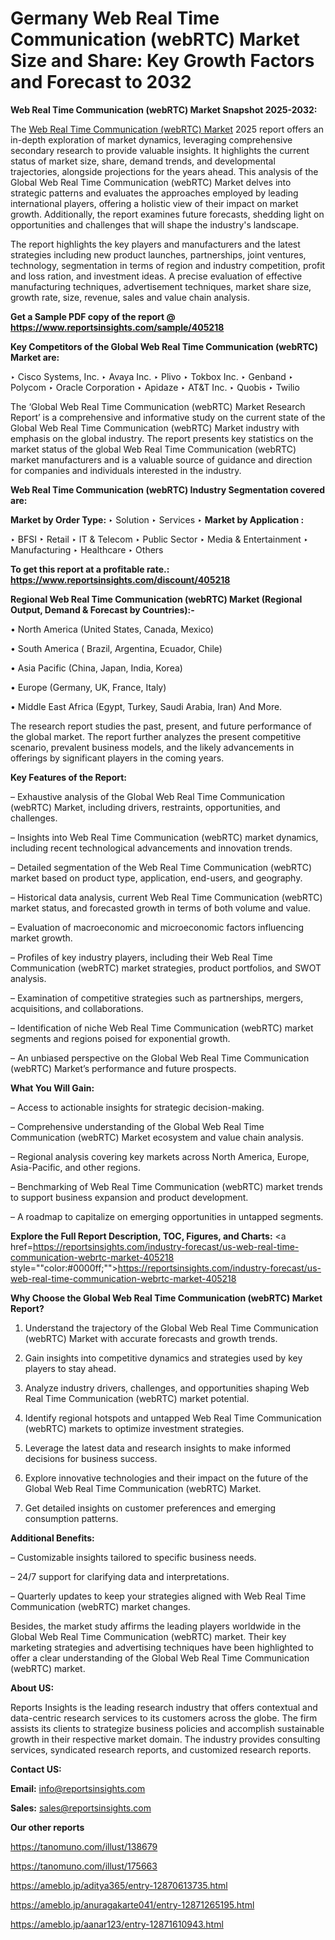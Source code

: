 # Germany Web Real Time Communication (webRTC) Market Size and Share: Key Growth Factors and Forecast to 2032

<strong>Web Real Time Communication (webRTC) Market Snapshot 2025-2032:</strong>

The <a href=https://www.reportsinsights.com/sample/405218>Web Real Time Communication (webRTC) Market</a> 2025 report offers an in-depth exploration of market dynamics, leveraging comprehensive secondary research to provide valuable insights. It highlights the current status of market size, share, demand trends, and developmental trajectories, alongside projections for the years ahead. This analysis of the Global Web Real Time Communication (webRTC) Market delves into strategic patterns and evaluates the approaches employed by leading international players, offering a holistic view of their impact on market growth. Additionally, the report examines future forecasts, shedding light on opportunities and challenges that will shape the industry's landscape.

The report highlights the key players and manufacturers and the latest strategies including new product launches, partnerships, joint ventures, technology, segmentation in terms of region and industry competition, profit and loss ration, and investment ideas. A precise evaluation of effective manufacturing techniques, advertisement techniques, market share size, growth rate, size, revenue, sales and value chain analysis.

<strong>Get a Sample PDF copy of the report @ <a href=https://www.reportsinsights.com/sample/405218 style=color:#0000ff;>https://www.reportsinsights.com/sample/405218</a></strong>

<strong>Key Competitors of the Global Web Real Time Communication (webRTC) Market are:</strong>

‣ Cisco Systems, Inc.
‣ Avaya Inc.
‣ Plivo
‣ Tokbox Inc.
‣ Genband
‣ Polycom
‣ Oracle Corporation
‣ Apidaze
‣ AT&T Inc.
‣ Quobis
‣ Twilio

The ‘Global Web Real Time Communication (webRTC) Market Research Report’ is a comprehensive and informative study on the current state of the Global Web Real Time Communication (webRTC) Market industry with emphasis on the global industry. The report presents key statistics on the market status of the global Web Real Time Communication (webRTC) market manufacturers and is a valuable source of guidance and direction for companies and individuals interested in the industry.

<strong>Web Real Time Communication (webRTC) Industry Segmentation covered are:</strong>

<strong>Market by Order Type: </strong>
‣ Solution
‣ Services
‣ 
<strong>Market by Application :</strong>

‣ BFSI
‣ Retail
‣ IT & Telecom
‣ Public Sector
‣ Media & Entertainment
‣ Manufacturing
‣ Healthcare
‣ Others

<strong>To get this report at a profitable rate.: <a href=https://www.reportsinsights.com/discount/405218 style=color:#0000ff;>https://www.reportsinsights.com/discount/405218</a></strong>

<strong>Regional Web Real Time Communication (webRTC) Market (Regional Output, Demand &amp; Forecast by Countries):-</strong>

• North America (United States, Canada, Mexico)

• South America ( Brazil, Argentina, Ecuador, Chile)

• Asia Pacific (China, Japan, India, Korea)

• Europe (Germany, UK, France, Italy)

• Middle East Africa (Egypt, Turkey, Saudi Arabia, Iran) And More.

The research report studies the past, present, and future performance of the global market. The report further analyzes the present competitive scenario, prevalent business models, and the likely advancements in offerings by significant players in the coming years.

<strong>Key Features of the Report:</strong>

– Exhaustive analysis of the Global Web Real Time Communication (webRTC) Market, including drivers, restraints, opportunities, and challenges.

– Insights into Web Real Time Communication (webRTC) market dynamics, including recent technological advancements and innovation trends.

– Detailed segmentation of the Web Real Time Communication (webRTC) market based on product type, application, end-users, and geography.

– Historical data analysis, current Web Real Time Communication (webRTC) market status, and forecasted growth in terms of both volume and value.

– Evaluation of macroeconomic and microeconomic factors influencing market growth.

– Profiles of key industry players, including their Web Real Time Communication (webRTC) market strategies, product portfolios, and SWOT analysis.

– Examination of competitive strategies such as partnerships, mergers, acquisitions, and collaborations.

– Identification of niche Web Real Time Communication (webRTC) market segments and regions poised for exponential growth.

– An unbiased perspective on the Global Web Real Time Communication (webRTC) Market’s performance and future prospects.

<strong>What You Will Gain:</strong>

– Access to actionable insights for strategic decision-making.

– Comprehensive understanding of the Global Web Real Time Communication (webRTC) Market ecosystem and value chain analysis.

– Regional analysis covering key markets across North America, Europe, Asia-Pacific, and other regions.

– Benchmarking of Web Real Time Communication (webRTC) market trends to support business expansion and product development.

– A roadmap to capitalize on emerging opportunities in untapped segments.

<strong>Explore the Full Report Description, TOC, Figures, and Charts:</strong>
<a href=https://reportsinsights.com/industry-forecast/us-web-real-time-communication-webrtc-market-405218 style=""color:#0000ff;"">https://reportsinsights.com/industry-forecast/us-web-real-time-communication-webrtc-market-405218</a>

<strong>Why Choose the Global Web Real Time Communication (webRTC) Market Report?</strong>

1. Understand the trajectory of the Global Web Real Time Communication (webRTC) Market with accurate forecasts and growth trends.

2. Gain insights into competitive dynamics and strategies used by key players to stay ahead.

3. Analyze industry drivers, challenges, and opportunities shaping Web Real Time Communication (webRTC) market potential.

4. Identify regional hotspots and untapped Web Real Time Communication (webRTC) markets to optimize investment strategies.

5. Leverage the latest data and research insights to make informed decisions for business success.

6. Explore innovative technologies and their impact on the future of the Global Web Real Time Communication (webRTC) Market.

7. Get detailed insights on customer preferences and emerging consumption patterns.

<strong>Additional Benefits:</strong>

– Customizable insights tailored to specific business needs.

– 24/7 support for clarifying data and interpretations.

– Quarterly updates to keep your strategies aligned with Web Real Time Communication (webRTC) market changes.

Besides, the market study affirms the leading players worldwide in the Global Web Real Time Communication (webRTC) market. Their key marketing strategies and advertising techniques have been highlighted to offer a clear understanding of the Global Web Real Time Communication (webRTC) market.

<strong><strong>About US</strong>:</strong>

Reports Insights is the leading research industry that offers contextual and data-centric research services to its customers across the globe. The firm assists its clients to strategize business policies and accomplish sustainable growth in their respective market domain. The industry provides consulting services, syndicated research reports, and customized research reports.

<strong>Contact US:</strong>

<p class=><b>Email:</b> <a href=mailto:info@reportsinsights.com>info@reportsinsights.com</a></p>
<p class=><b>Sales:</b> <a href=mailto:sales@reportsinsights.com>sales@reportsinsights.com</a></p>

<strong>Our other reports</strong>

<a href=https://tanomuno.com/illust/138679>https://tanomuno.com/illust/138679</a>

<a href=https://tanomuno.com/illust/175663>https://tanomuno.com/illust/175663</a>

<a href=https://ameblo.jp/aditya365/entry-12870613735.html>https://ameblo.jp/aditya365/entry-12870613735.html</a>

<a href=https://ameblo.jp/anuragakarte041/entry-12871265195.html>https://ameblo.jp/anuragakarte041/entry-12871265195.html</a>

<a href=https://ameblo.jp/aanar123/entry-12871610943.html>https://ameblo.jp/aanar123/entry-12871610943.html</a>
